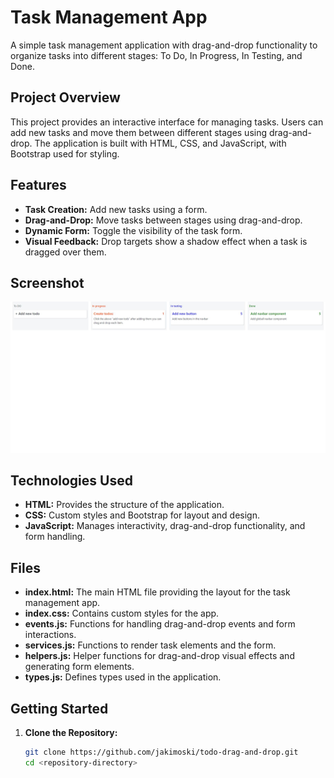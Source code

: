 # Task Management App

A simple task management application with drag-and-drop functionality to organize tasks into different stages: To Do, In Progress, In Testing, and Done.

## Project Overview

This project provides an interactive interface for managing tasks. Users can add new tasks and move them between different stages using drag-and-drop. The application is built with HTML, CSS, and JavaScript, with Bootstrap used for styling.

## Features

- **Task Creation:** Add new tasks using a form.
- **Drag-and-Drop:** Move tasks between stages using drag-and-drop.
- **Dynamic Form:** Toggle the visibility of the task form.
- **Visual Feedback:** Drop targets show a shadow effect when a task is dragged over them.

## Screenshot

![App Screenshot](./ToDo-app.jpg)

## Technologies Used

- **HTML:** Provides the structure of the application.
- **CSS:** Custom styles and Bootstrap for layout and design.
- **JavaScript:** Manages interactivity, drag-and-drop functionality, and form handling.

## Files

- **index.html:** The main HTML file providing the layout for the task management app.
- **index.css:** Contains custom styles for the app.
- **events.js:** Functions for handling drag-and-drop events and form interactions.
- **services.js:** Functions to render task elements and the form.
- **helpers.js:** Helper functions for drag-and-drop visual effects and generating form elements.
- **types.js:** Defines types used in the application.

## Getting Started

1. **Clone the Repository:**

   ```bash
   git clone https://github.com/jakimoski/todo-drag-and-drop.git
   cd <repository-directory>
   ```
